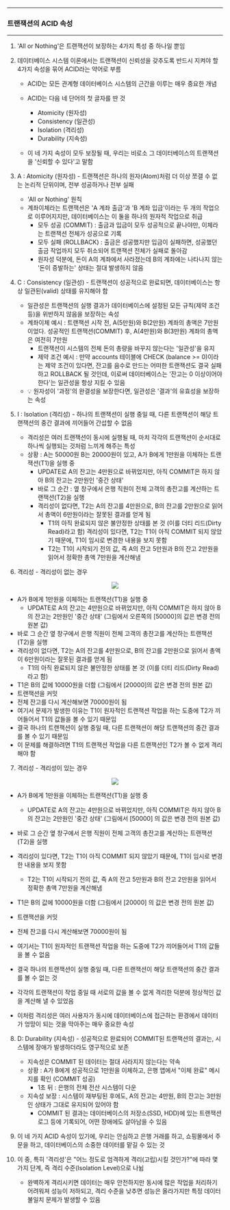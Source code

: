 -----
### 트랜잭션의 ACID 속성
-----
1. 'All or Nothing'은 트랜잭션이 보장하는 4가지 특성 중 하나일 뿐임
2. 데이터베이스 시스템 이론에서는 트랜잭션이 신뢰성을 갖추도록 반드시 지켜야 할 4가지 속성을 묶어 ACID라는 약어로 부름
   - ACID는 모든 관계형 데이터베이스 시스템의 근간을 이루는 매우 중요한 개념
   - ACID는 다음 네 단어의 첫 글자를 딴 것
      + Atomicity (원자성)
      + Consistency (일관성)
      + Isolation (격리성)
      + Durability (지속성)

   - 이 네 가지 속성이 모두 보장될 때, 우리는 비로소 그 데이터베이스의 트랜잭션을 '신뢰할 수 있다'고 말함
   
3. A : Atomicity (원자성) - 트랜잭션은 하나의 원자(Atom)처럼 더 이상 쪼갤 수 없는 논리적 단위이며, 전부 성공하거나 전부 실패
   - 'All or Nothing' 원칙
   - 계좌이체라는 트랜잭션은 'A 계좌 출금'과 'B 계좌 입금'이라는 두 개의 작업으로 이루어지지만, 데이터베이스는 이 둘을 하나의 원자적 작업으로 취급
      + 모두 성공 (COMMIT) : 출금과 입금이 모두 성공적으로 끝나야만, 이체라는 트랜잭션 전체가 성공으로 기록
      + 모두 실패 (ROLLBACK) : 출금은 성공했지만 입금이 실패하면, 성공했던 출금 작업까지 모두 취소되어 트랜잭션 전체가 실패로 돌아감
      + 원자성 덕분에, 돈이 A의 계좌에서 사라졌는데 B의 계좌에는 나타나지 않는 '돈이 증발하는' 상태는 절대 발생하지 않음

4. C : Consistency (일관성) - 트랜잭션이 성공적으로 완료되면, 데이터베이스는 항상 일관된(valid) 상태를 유지해야 함
   - 일관성은 트랜잭션의 실행 결과가 데이터베이스에 설정된 모든 규칙(제약 조건 등)을 위반하지 않음을 보장하는 속성
   - 계좌이체 예시 : 트랜잭션 시작 전, A(5만원)와 B(2만원) 계좌의 총액은 7만원이었다. 성공적인 트랜잭션(COMMIT) 후, A(4만원)와 B(3만원) 계좌의 총액은 여전히 7만원
     + 트랜잭션이 시스템의 전체 돈의 총량을 바꾸지 않는다는 '일관성'을 유지
     + 제약 조건 예시 : 만약 accounts 테이블에 CHECK (balance >= 0)이라는 제약 조건이 있다면, 잔고를 음수로 만드는 어떠한 트랜잭션도 결국 실패하고 ROLLBACK 될 것인데, 이로써 데이터베이스는 '잔고는 0 이상이어야 한다'는 일관성을 항상 지킬 수 있음
   - 💡 원자성이 '과정'의 완결성을 보장한다면, 일관성은 '결과'의 유효성을 보장하는 속성

5. I : Isolation (격리성) - 하나의 트랜잭션이 실행 중일 때, 다른 트랜잭션이 해당 트랜잭션의 중간 결과에 끼어들어 간섭할 수 없음
   - 격리성은 여러 트랜잭션이 동시에 실행될 때, 마치 각각의 트랜잭션이 순서대로 하나씩 실행되는 것처럼 느끼게 해주는 특성
   - 상황 : A는 50000원 B는 20000원이 있고, A가 B에게 1만원을 이체하는 트랜잭션(T1)을 실행 중
      + UPDATE로 A의 잔고는 4만원으로 바뀌었지만, 아직 COMMIT은 하지 않아 B의 잔고는 2만원인 '중간 상태'
      + 바로 그 순간 : 옆 창구에서 은행 직원이 전체 고객의 총잔고를 계산하는 트랜잭션(T2)을 실행
      + 격리성이 없다면, T2는 A의 잔고를 4만원으로, B의 잔고를 2만원으로 읽어서 총액이 6만원이라는 잘못된 결과를 얻게 됨
        * T1의 아직 완료되지 않은 불안정한 상태를 본 것 (이를 더티 리드(Dirty Read)라고 함)
      격리성이 있다면, T2는 T1이 아직 COMMIT 되지 않았기 때문에, T1이 임시로 변경한 내용을 보지 못함
        * T2는 T1이 시작되기 전의 값, 즉 A의 잔고 5만원과 B의 잔고 2만원을 읽어서 정확한 총액 7만원을 계산해냄

6. 격리성 - 격리성이 없는 경우
<div align="center">
<img src="https://github.com/user-attachments/assets/b4e21726-2393-4912-8129-9d9916adc8a3">
</div>

   - A가 B에게 1만원을 이체하는 트랜잭션(T1)을 실행 중
     + UPDATE로 A의 잔고는 4만원으로 바뀌었지만, 아직 COMMIT은 하지 않아 B의 잔고는 2만원인 '중간 상태' (그림에서 오른쪽의 [50000]의 값은 변경 전의 원본 값)
   - 바로 그 순간 옆 창구에서 은행 직원이 전체 고객의 총잔고를 계산하는 트랜잭션(T2)을 실행
   - 격리성이 없다면, T2는 A의 잔고를 4만원으로, B의 잔고를 2만원으로 읽어서 총액이 6만원이라는 잘못된 결과를 얻게 됨
     + T1의 아직 완료되지 않은 불안정한 상태를 본 것 (이를 더티 리드(Dirty Read)라고 함)
   - T1은 B의 값에 10000원을 더함 (그림에서 [20000]의 값은 변경 전의 원본 값)
   - 트랜잭션을 커밋
   - 전체 잔고를 다시 계산해보면 70000원이 됨
   - 여기서 문제가 발생한 이유는 T1이 원자적인 트랜잭션 작업을 하는 도중에 T2가 끼어들어서 T1의 값들을 볼 수 있기 때문임
   - 결국 하나의 트랜잭션이 실행 중일 때, 다른 트랜잭션이 해당 트랜잭션의 중간 결과를 볼 수 있기 때문임
   - 이 문제를 해결하려면 T1의 트랜잭션 작업을 다른 트랜잭션인 T2가 볼 수 없게 격리해야 함

7. 격리성 - 격리성이 있는 경우
<div align="center">
<img src="https://github.com/user-attachments/assets/b7aacfd2-9732-4331-a088-7f47b4e04192">
</div>

   - A가 B에게 1만원을 이체하는 트랜잭션(T1)을 실행 중
     + UPDATE로 A의 잔고는 4만원으로 바뀌었지만, 아직 COMMIT은 하지 않아 B의 잔고는 2만원인 '중간 상태' (그림에서 [50000] 의 값은 변경 전의 원본 값)
   - 바로 그 순간 옆 창구에서 은행 직원이 전체 고객의 총잔고를 계산하는 트랜잭션(T2)을 실행
   - 격리성이 있다면, T2는 T1이 아직 COMMIT 되지 않았기 때문에, T1이 임시로 변경한 내용을 보지 못함
     + T2는 T1이 시작되기 전의 값, 즉 A의 잔고 5만원과 B의 잔고 2만원을 읽어서 정확한 총액 7만원을 계산해냄

   - T1은 B의 값에 10000원을 더함 (그림에서 [20000] 의 값은 변경 전의 원본 값)
   - 트랜잭션을 커밋
   - 전체 잔고를 다시 계산해보면 70000원이 됨

   - 여기서는 T1이 원자적인 트랜잭션 작업을 하는 도중에 T2가 끼어들어서 T1의 값들을 볼 수 없음
   - 결국 하나의 트랜잭션이 실행 중일 때, 다른 트랜잭션이 해당 트랜잭션의 중간 결과를 볼 수 없는 것
   - 각각의 트랜잭션이 작업 중일 때 서로의 값을 볼 수 없게 격리한 덕분에 정상적인 값을 계산해 낼 수 있었음
   - 이처럼 격리성은 여러 사용자가 동시에 데이터베이스에 접근하는 환경에서 데이터가 엉망이 되는 것을 막아주는 매우 중요한 속성

8. D: Durability (지속성) - 성공적으로 완료되어 COMMIT된 트랜잭션의 결과는, 시스템에 장애가 발생하더라도 영구적으로 보존
   - 지속성은 COMMIT 된 데이터는 절대 사라지지 않는다는 약속
   - 상황 : A가 B에게 성공적으로 1만원을 이체하고, 은행 앱에서 "이체 완료" 메시지를 확인 (COMMIT 성공)
      + 1초 뒤 : 은행의 전체 전산 시스템이 다운
   - 지속성 보장 : 시스템이 재부팅된 후에도, A의 잔고는 4만원, B의 잔고는 3만원인 상태가 그대로 유지되어 있어야 함
     + COMMIT 된 결과는 데이터베이스의 저장소(SSD, HDD)에 있는 트랜잭션 로그 등에 기록되어, 어떤 장애에도 살아남을 수 있음

9. 이 네 가지 ACID 속성이 있기에, 우리는 안심하고 은행 거래를 하고, 쇼핑몰에서 주문을 하고, 데이터베이스의 소중한 데이터를 맡길 수 있는 것
10. 이 중, 특히 '격리성'은 "어느 정도로 엄격하게 격리(고립)시킬 것인가?"에 따라 몇 가지 단계, 즉 격리 수준(Isolation Level)으로 나뉨
    - 완벽하게 격리시키면 데이터는 매우 안전하지만 동시에 많은 작업을 처리하기 어려워져 성능이 저하되고, 격리 수준을 낮추면 성능은 올라가지만 특정 데이터 불일치 문제가 발생할 수 있음
